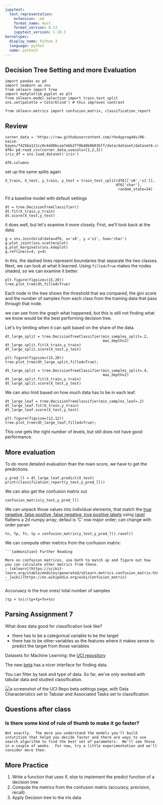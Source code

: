 ```yaml
---
jupytext:
  text_representation:
    extension: .md
    format_name: myst
    format_version: 0.13
    jupytext_version: 1.10.3
kernelspec:
  display_name: Python 3
  language: python
  name: python3
---
```


## Decision Tree Setting and more Evaluation
```{code-cell} ipython3
import pandas as pd
import seaborn as sns
from sklearn import tree
import matplotlib.pyplot as plt
from sklearn.model_selection import train_test_split
sns.set(palette ='colorblind') # this improves contrast

from sklearn.metrics import confusion_matrix, classification_report
```

## Review
```{code-cell} ipython3
corner_data = 'https://raw.githubusercontent.com/rhodyprog4ds/06-naive-bayes/f425ba121cc0c4dd8bcaa7ebb2ff0b40b0b03bff/data/dataset/dataset6.csv'
df6= pd.read_csv(corner_data,usecols=[1,2,3])
iris_df = sns.load_dataset('iris')
```

```{code-cell} ipython3
df6.columns
```
set up the same splits again
```{code-cell} ipython3
X_train, X_test, y_train, y_test = train_test_split(df6[['x0','x1']],
                                                   df6['char'],
                                                    random_state=34)
```

Fit a baseline model with default settings

```{code-cell} ipython3
dt = tree.DecisionTreeClassifier()
dt.fit(X_train,y_train)
dt.score(X_test,y_test)
```

it does well, but let's examine it more closely. First, we'll look back at the data.

```{code-cell} ipython3
g = sns.JointGrid(data=df6, x='x0', y ='x1', hue='char')
g.plot_joint(sns.scatterplot)
g.plot_marginals(sns.kdeplot)
g.refline(x=4, y=4)
```
In this, the dashed lines represent boundaries that separate the two classes.
Next, we can look at what it learned. Using `filled=True` makes the nodes shaded, so we can examine it better.

```{code-cell} ipython3
plt.figure(figsize=(15,20))
tree.plot_tree(dt,filled=True)
```

Each node in the tree shows the threshold that wa compared, the gini score and the number of samples from each class from the training data that pass through that node.

we can see from the graph what happened, but this is still not finding what we know would be the best performing decision tree.

Let's try limiting when it can split based on the share of the data.

```{code-cell} ipython3
dt_large_split = tree.DecisionTreeClassifier(min_samples_split=.2,
                                             max_depth=2)
dt_large_split.fit(X_train,y_train)
dt_large_split.score(X_test,y_test)
```

```{code-cell} ipython3
plt.figure(figsize=(15,20))
tree.plot_tree(dt_large_split,filled=True);
```


```{code-cell} ipython3
dt_large_split = tree.DecisionTreeClassifier(min_samples_split=.4,
                                             max_depth=2)
dt_large_split.fit(X_train,y_train)
dt_large_split.score(X_test,y_test)
```

We can also limit based on how much data has to be in each leaf.

```{code-cell} ipython3
dt_large_leaf = tree.DecisionTreeClassifier(min_samples_leaf=.2)
dt_large_leaf.fit(X_train,y_train)
dt_large_leaf.score(X_test,y_test)
```

```{code-cell} ipython3
plt.figure(figsize=(12,12))
tree.plot_tree(dt_large_leaf,filled=True);
```

This one gets the right number of levels, but still does not have good performance.

## More evaluation

To do more detailed evaluation than the main score, we have to get the predictions.

```{code-cell} ipython3
y_pred_ll = dt_large_leaf.predict(X_test)
print(classification_report(y_test,y_pred_ll))
```

We can also get the confusion matrix out
```{code-cell} ipython3
confusion_matrix(y_test,y_pred_ll)
```

We can unpack those values into individual elements, that match the [true negative, false positive, false negative, true positive labels](https://en.wikipedia.org/wiki/Confusion_matrix) using [ravel](https://numpy.org/doc/stable/reference/generated/numpy.ravel.html) flattens a 2d numpy array; defaul is 'C' row major order; can change with order param

```{code-cell} ipython3
tn, fp, fn, tp = confusion_matrix(y_test,y_pred_ll).ravel()
```

We can compute other metrics from the confusion matrix:

````{margin}
```{admonition} Further Reading

More on confusion matrices, use both to match up and figure out how you can calculate other metrics from these.
- [sklearn](https://scikit-learn.org/stable/modules/generated/sklearn.metrics.confusion_matrix.html)
- [wiki](https://en.wikipedia.org/wiki/Confusion_matrix)
```
````

Accuruacy is the true ones/ total number of samples

```{code-cell} ipython3
(tp + tn)/(tp+fp+fn+tn)
```


## Parsing Assignment 7

What does data good for classification look like?

- there has to be a categorical variable to be the target
- there has to be other variables as the features where it makes sense to predict the target from those variables

Datasets for Machine Learning: the [UCI repository](https://archive.ics.uci.edu/ml/index.php)

The new [beta](https://archive-beta.ics.uci.edu/) has a nicer interface for finding data.

You can filter by task and type of data. So far, we've only worked with tabular data and studied classification.

![a screenshot of the UCI Repo beta settings page, with Data Characteristics set to Tabular and Associated Tasks set to classification](../img/uci_settings_a7.png)

## Questions after class

### Is there some kind of rule of thumb to make it go faster?
```{toggle}
Not exactly.  The more you understand the models you'll build intutition that helpd you decide faster and there are ways to use search algorithm to find the best set of parameters.  We'll see those in a couple of weeks.  For now, try a little experimentation and we'll consider more then.
```


## More Practice

1. Write a function that uses if, else to implement the predict function of a decision tree
1. Compute the metrics from the confusion matrix (accuracy, precision, recall)
1. Apply Decision tree to the iris data


<!-- Precision is the percent of the positive predicted (in this case positive is predicted B)

```{code-cell} ipython3
:tags: ["hide"]
tp/(tp+fp)
```

```{code-cell} ipython3
tp/(tp+fn)
```

The precision and recall of the other class use the true negatives as the numerator

```{code-cell} ipython3
tn/(tn+fn), tn/(tn+fp)
``` -->
